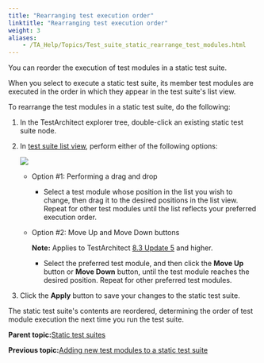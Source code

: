 ```yaml
--- 
title: "Rearranging test execution order"
linktitle: "Rearranging test execution order"
weight: 3
aliases: 
    - /TA_Help/Topics/Test_suite_static_rearrange_test_modules.html
---
```


You can reorder the execution of test modules in a static test suite.

When you select to execute a static test suite, its member test modules are executed in the order in which they appear in the test suite's list view.

To rearrange the test modules in a static test suite, do the following:

1.  In the TestArchitect explorer tree, double-click an existing static test suite node.

2.  In [test suite list view](/TA_Help/Topics/Listview_test_suite.html), perform either of the following options:

    ![](/images//Images/Rearrange_test_modules_in_test_suite.png)

    -   Option \#1: Performing a drag and drop
        -   Select a test module whose position in the list you wish to change, then drag it to the desired positions in the list view. Repeat for other test modules until the list reflects your preferred execution order.
    -   Option \#2: Move Up and Move Down buttons

        **Note:** Applies to TestArchitect [8.3 Update 5](/TA_ReleaseNotes/DITA_source/Whats_New_8.3_update_5.html) and higher.

        -   Select the preferred test module, and then click the **Move Up** button or **Move Down** button, until the test module reaches the desired position. Repeat for other preferred test modules.
3.  Click the **Apply** button to save your changes to the static test suite.


The static test suite's contents are reordered, determining the order of test module execution the next time you run the test suite.

**Parent topic:**[Static test suites](/TA_Help/Topics/Test_suite_static.html)

**Previous topic:**[Adding new test modules to a static test suite](/TA_Help/Topics/Test_suite_static_add_new_test_module.html)

